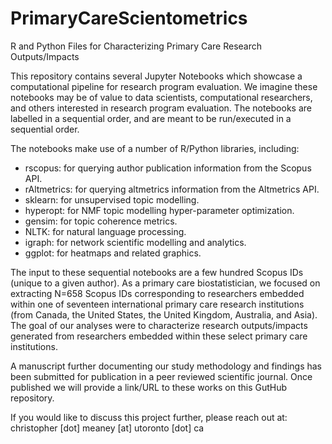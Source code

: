 # PrimaryCareScientometrics
R and Python Files for Characterizing Primary Care Research Outputs/Impacts 

This repository contains several Jupyter Notebooks which showcase a computational pipeline for research program evaluation. We imagine these notebooks may be of value to data scientists, computational researchers, and others interested in research program evaluation. The notebooks are labelled in a sequential order, and are meant to be run/executed in a sequential order.

The notebooks make use of a number of R/Python libraries, including:
- rscopus: for querying author publication information from the Scopus API.
- rAltmetrics: for querying altmetrics information from the Altmetrics API.
- sklearn: for unsupervised topic modelling.
- hyperopt: for NMF topic modelling hyper-parameter optimization.
- gensim: for topic coherence metrics.
- NLTK: for natural language processing.
- igraph: for network scientific modelling and analytics.
- ggplot: for heatmaps and related graphics.

The input to these sequential notebooks are a few hundred Scopus IDs (unique to a given author). As a primary care biostatistician, we focused on extracting N=658 Scopus IDs corresponding to researchers embedded within one of seventeen international primary care research institutions (from Canada, the United States, the United Kingdom, Australia, and Asia). The goal of our analyses were to characterize research outputs/impacts generated from researchers embedded within these select primary care institutions.

A manuscript further documenting our study methodology and findings has been submitted for publication in a peer reviewed scientific journal. Once published we will provide a link/URL to these works on this GutHub repository.

If you would like to discuss this project further, please reach out at: christopher [dot] meaney [at] utoronto [dot] ca

